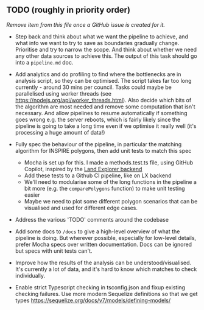 ## TODO (roughly in priority order)

_Remove item from this file once a GitHub issue is created for it._

- Step back and think about what we want the pipeline to achieve, and what info we want to try to save as boundaries gradually change. Prioritise and try to narrow the scope. And think about whether we need any other data sources to achieve this. The output of this task should go into a `pipeline.md` doc.

- Add analytics and do profiling to find where the bottlenecks are in analysis script, so they can be optimised. The script takes far too long currently - around 30 mins per council. Tasks could maybe be parallelised using worker threads (see https://nodejs.org/api/worker_threads.html). Also decide which bits of the algorithm are most needed and remove some computation that isn't necessary. And allow pipelines to resume automatically if something goes wrong e.g. the server reboots, which is fairly likely since the pipeline is going to take a long time even if we optimise it really well (it's processing a huge amount of data!)

- Fully spec the behaviour of the pipeline, in particular the matching algorithm for INSPIRE
  polygons, then add unit tests to match this spec

  - Mocha is set up for this. I made a methods.test.ts file, using GitHub Copilot, inspired by the [Land Explorer backend](https://github.com/DigitalCommons/land-explorer-front-end/wiki/Testing#unit-tests)
  - Add these tests to a Github CI pipeline, like on LX backend
  - We'll need to modularise some of the long functions in the pipeline a bit more (e.g. the `comparePolygons` function) to make unit testing easier
  - Maybe we need to plot some different polygon scenarios that can be visualised and used for different edge cases.

- Address the various 'TODO' comments around the codebase

- Add some docs to `/docs` to give a high-level overview of what the pipeline is doing. But wherever possible,
  especially for low-level details, prefer Mocha specs over written
  documentation. Docs can be ignored but specs with unit tests can't.

- Improve how the results of the analysis can be understood/visualised. It's currently a lot of data, and it's hard to know which matches to check individually.

- Enable strict Typescript checking in tsconfig.json and fixup existing checking failures. Use more modern Sequelize definitions so that we get types https://sequelize.org/docs/v7/models/defining-models/
